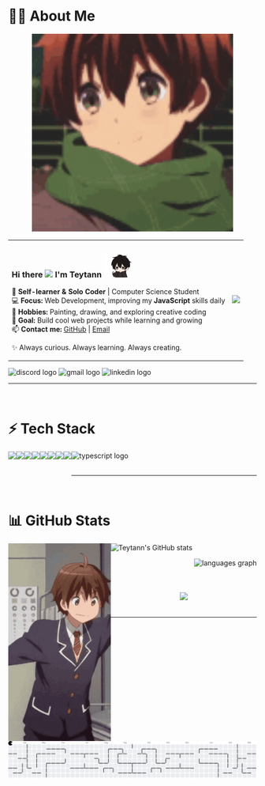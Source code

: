 <h1 align="left">👩‍💻  About Me</h1>

<!-- Full-width banner -->
<div align="center">
  <img height="400" src="https://raw.githubusercontent.com/TeytannZ/TeytannZ/main/assets/chuunibyou-rikka-anime.gif" />
</div>

<!-- Two-column section: text left, image right -->
<table>
<tr>
<td>

### Hi there <img src="https://media2.giphy.com/media/v1.Y2lkPTc5MGI3NjExZzRiMzRxbXphdmg1OXdoOTdxNDkxOXUxNmw3anFlMjl3NjZ5c2E5cSZlcD12MV9pbnRlcm5hbF9naWZfYnlfaWQmY3Q9cw/w1OBpBd7kJqHrJnJ13/giphy.gif" height="50"> I'm Teytann <img src="https://raw.githubusercontent.com/TeytannZ/TeytannZ/main/assets/wave-hi.gif" height="50">

🌱 **Self-learner & Solo Coder** | Computer Science Student  
💻 **Focus:** Web Development, improving my **JavaScript** skills daily  
🎨 **Hobbies:** Painting, drawing, and exploring creative coding  
🚀 **Goal:** Build cool web projects while learning and growing  
📫 **Contact me:** [GitHub](https://github.com/TeytannZ) | [Email](mailto:your.email@gmail.com)

✨ Always curious. Always learning. Always creating.

</td>
<td>

<img src="https://raw.githubusercontent.com/TeytannZ/TeytannZ/main/assets/chuunibyou-rikka-anime-portrait.gif" height="300" />

</td>
</tr>
</table>

<!-- Social/contact icons -->
<div align="left">
  <img src="https://raw.githubusercontent.com/maurodesouza/profile-readme-generator/master/src/assets/icons/social/discord/default.svg" width="52" height="40" alt="discord logo"  />
  <img src="https://raw.githubusercontent.com/maurodesouza/profile-readme-generator/master/src/assets/icons/social/gmail/default.svg" width="52" height="40" alt="gmail logo"  />
  <img src="https://raw.githubusercontent.com/maurodesouza/profile-readme-generator/master/src/assets/icons/social/linkedin/default.svg" width="52" height="40" alt="linkedin logo"  />
</div>

<hr>
<br>
<h1>⚡ Tech Stack</h1>
<div>
  <img align="left" height="60" src="https://media0.giphy.com/media/v1.Y2lkPTc5MGI3NjExdWtnMjV3MHUwN3Q3M3I0ZWFnOWd3YmZ1em56azJoNXYyYXVraHd2YiZlcD12MV9pbnRlcm5hbF9naWZfYnlfaWQmY3Q9cw/IdyAQJVN2kVPNUrojM/giphy.gif"  />
  <img align="left" height="60" src="https://media3.giphy.com/media/v1.Y2lkPTc5MGI3NjExMGZ1d3Rsbmo0cnB6M2ZveGppaHpwdjJlMXU3a2Y1YXRwbm9kMGs2aCZlcD12MV9pbnRlcm5hbF9naWZfYnlfaWQmY3Q9cw/kH1DBkPNyZPOk0BxrM/giphy.gif"  />
  <img align="left" height="70" src="https://media3.giphy.com/media/v1.Y2lkPTc5MGI3NjExa2E4YmtxejR3OGppZ2NiNzV3b3MxeXh0ejVwY2Iyc29rbjE1cmI5OCZlcD12MV9pbnRlcm5hbF9naWZfYnlfaWQmY3Q9cw/XAxylRMCdpbEWUAvr8/giphy.gif"  />
  <img align="left" height="70" src="https://media3.giphy.com/media/v1.Y2lkPTc5MGI3NjExZ3VnNGc2Zzhxc3Vkcjd6cGNlMGJ0am52OXM1YzZrMTUwd2ZxYmxqZCZlcD12MV9pbnRlcm5hbF9naWZfYnlfaWQmY3Q9cw/fsEaZldNC8A1PJ3mwp/giphy.gif"  />
  <img align="left" height="70" src="https://media4.giphy.com/media/v1.Y2lkPTc5MGI3NjExa254c3EyMzVqcHc0OXgxNjhrc293Z2FwaWk1MGFmM3cwNXJ2NjE5MSZlcD12MV9pbnRlcm5hbF9naWZfYnlfaWQmY3Q9cw/ln7z2eWriiQAllfVcn/giphy.gif"  />
  <img align="left" height="70" src="https://media3.giphy.com/media/v1.Y2lkPTc5MGI3NjExaHRwMjN5OHhxeHhsZGU5c3EyZnloMzhybWN2NzQ0MGttdDVoMzBjZiZlcD12MV9pbnRlcm5hbF9naWZfYnlfaWQmY3Q9cw/eNAsjO55tPbgaor7ma/giphy.gif"  />
  <img align="left" height="70" src="https://media1.giphy.com/media/v1.Y2lkPTc5MGI3NjExNGtqMHo5aXVrN2wzOTh3OHo4Zzlvd2hsMnpmN3BhaW50Mm9tdmZ1bSZlcD12MV9pbnRlcm5hbF9naWZfYnlfaWQmY3Q9cw/kdFc8fubgS31b8DsVu/giphy.gif"  />
  <img align="left" height="80" src="https://media.giphy.com/media/v1.Y2lkPTc5MGI3NjExeWN3d3IxM2trNjIwaW8zN2oyMDl4NmwxYWVnOHhwbW83dGZjam1zayZlcD12MV9zdGlja2Vyc19zZWFyY2gmY3Q9cw/tAjb5pyCEBhEb8jWxC/giphy.gif"  />
  <img src="https://cdn.jsdelivr.net/gh/devicons/devicon/icons/typescript/typescript-original.svg" height="50" alt="typescript logo"  />
</div>
<br>
<hr>

<br>
<div>
  <h1>📊 GitHub Stats</h1>
  <img align="left" height="400" src="assets/chuunibiyo-anime-boy.gif"  />

![Teytann's GitHub stats](https://github-readme-stats.vercel.app/api?username=TeytannZ&show_icons=true&theme=radical)

  <div align="right">
    <img src="https://github-readme-stats.vercel.app/api/top-langs?username=TeytannZ&locale=en&hide_title=false&layout=compact&card_width=320&langs_count=5&theme=dracula&hide_border=false&order=2" height="150" alt="languages graph"  />
  </div>
</div>
<br>

<br>
<br>
<div align="center">
  <img src="https://visitor-badge.laobi.icu/badge?page_id=TeytannZ.TeytannZ&" height="1000px" />
</div>
<br>
<hr>

<picture>
  <source media="(prefers-color-scheme: dark)" srcset="https://raw.githubusercontent.com/abozanona/abozanona/output/pacman-contribution-graph-dark.svg">
  <source media="(prefers-color-scheme: light)" srcset="https://raw.githubusercontent.com/abozanona/abozanona/output/pacman-contribution-graph.svg">
  <img alt="pacman contribution graph" src="https://raw.githubusercontent.com/abozanona/abozanona/output/pacman-contribution-graph.svg">
</picture>
